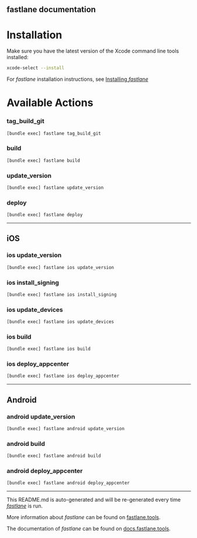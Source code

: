 ## fastlane documentation

# Installation

Make sure you have the latest version of the Xcode command line tools installed:

```sh
xcode-select --install
```

For _fastlane_ installation instructions, see [Installing _fastlane_](https://docs.fastlane.tools/#installing-fastlane)

# Available Actions

### tag_build_git

```sh
[bundle exec] fastlane tag_build_git
```

### build

```sh
[bundle exec] fastlane build
```

### update_version

```sh
[bundle exec] fastlane update_version
```

### deploy

```sh
[bundle exec] fastlane deploy
```

---

## iOS

### ios update_version

```sh
[bundle exec] fastlane ios update_version
```

### ios install_signing

```sh
[bundle exec] fastlane ios install_signing
```

### ios update_devices

```sh
[bundle exec] fastlane ios update_devices
```

### ios build

```sh
[bundle exec] fastlane ios build
```



### ios deploy_appcenter

```sh
[bundle exec] fastlane ios deploy_appcenter
```

---

## Android

### android update_version

```sh
[bundle exec] fastlane android update_version
```

### android build

```sh
[bundle exec] fastlane android build
```



### android deploy_appcenter

```sh
[bundle exec] fastlane android deploy_appcenter
```

---

This README.md is auto-generated and will be re-generated every time [_fastlane_](https://fastlane.tools) is run.

More information about _fastlane_ can be found on [fastlane.tools](https://fastlane.tools).

The documentation of _fastlane_ can be found on [docs.fastlane.tools](https://docs.fastlane.tools).
